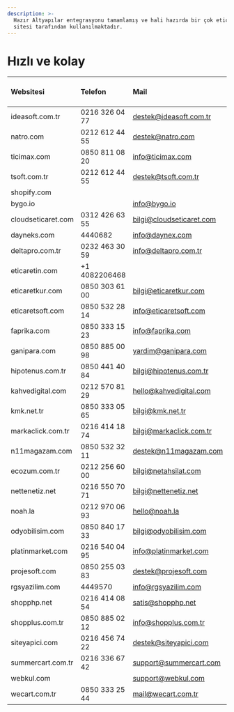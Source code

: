 ```yaml
---
description: >-
  Hazır Altyapılar entegrasyonu tamamlamış ve hali hazırda bir çok eticaret
  sitesi tarafından kullanılmaktadır.
---
```


# Hızlı ve kolay



| Websitesi | Telefon | Mail | Anında Sanal Pos |
| :--- | :--- | :--- | :--- |
| ideasoft.com.tr | 0216 326 04 77 | destek@ideasoft.com.tr | var |
| natro.com | 0212 612 44 55 | destek@natro.com | var |
| ticimax.com | 0850 811 08 20 | info@ticimax.com | var |
| tsoft.com.tr | 0212 612 44 55 | destek@tsoft.com.tr | var |
| shopify.com | ​ | ​ | yok |
| bygo.io | ​ | info@bygo.io | yok |
| cloudseticaret.com | 0312 426 63 55 | bilgi@cloudseticaret.com | yok |
| dayneks.com | 4440682 | info@daynex.com | yok |
| deltapro.com.tr | 0232 463 30 59 | info@deltapro.com.tr | yok |
| eticaretin.com | +1 4082206468 | ​ | yok |
| eticaretkur.com | 0850 303 61 00 | bilgi@eticaretkur.com | yok |
| eticaretsoft.com | 0850 532 28 14 | info@eticaretsoft.com | yok |
| faprika.com | 0850 333 15 23 | info@faprika.com | yok |
| ganipara.com | 0850 885 00 98 | yardim@ganipara.com | yok |
| hipotenus.com.tr | 0850 441 40 84 | bilgi@hipotenus.com.tr | yok |
| kahvedigital.com | 0212 570 81 29 | hello@kahvedigital.com | yok |
| kmk.net.tr | 0850 333 05 65 | bilgi@kmk.net.tr | yok |
| markaclick.com.tr | 0216 414 18 74 | bilgi@markaclick.com.tr | yok |
| n11magazam.com | 0850 532 32 11 | destek@n11magazam.com | yok |
| ecozum.com.tr | 0212 256 60 00 | bilgi@netahsilat.com | yok |
| nettenetiz.net | 0216 550 70 71 | bilgi@nettenetiz.net | yok |
| noah.la | 0212 970 06 93 | hello@noah.la | yok |
| odyobilisim.com | 0850 840 17 33 | bilgi@odyobilisim.com | yok |
| platinmarket.com | 0216 540 04 95 | info@platinmarket.com | yok |
| projesoft.com | 0850 255 03 83 | destek@projesoft.com | yok |
| rgsyazilim.com | 4449570 | info@rgsyazilim.com | yok |
| shopphp.net | 0216 414 08 54 | satis@shopphp.net | yok |
| shopplus.com.tr | 0850 885 02 12 | info@shopplus.com.tr | yok |
| siteyapici.com | 0216 456 74 22 | destek@siteyapici.com | yok |
| summercart.com.tr | 0216 336 67 42 | support@summercart.com | yok |
| webkul.com | ​ | support@webkul.com | yok |
| wecart.com.tr | 0850 333 25 44 | mail@wecart.com.tr | yok |

